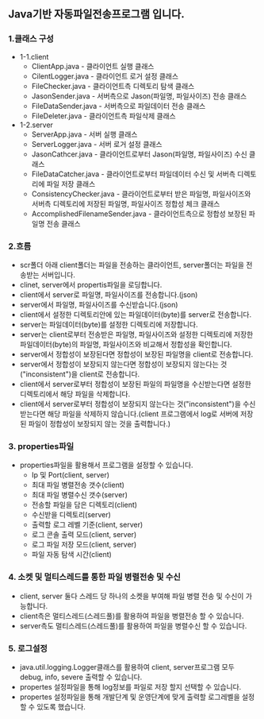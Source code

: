## Java기반 자동파일전송프로그램 입니다.

### 1.클래스 구성
- 1-1.client
  - ClientApp.java - 클라이언트 실행 클래스
  - CilentLogger.java - 클라이언트 로거 설정 클래스
  - FileChecker.java - 클라이언트측 디렉토리 탐색 클래스
  - JasonSender.java - 서버측으로 Jason(파일명, 파일사이즈) 전송 클래스 
  - FileDataSender.java - 서버측으로 파일데이터 전송 클래스
  - FileDeleter.java - 클라이언트측 파일삭제 클래스
- 1-2.server
  - ServerApp.java - 서버 실행 클래스
  - ServerLogger.java - 서버 로거 설정 클래스
  - JasonCathcer.java - 클라이언트로부터 Jason(파일명, 파일사이즈) 수신 클래스
  - FileDataCatcher.java - 클라이언트로부터 파일데이터 수신 및 서버측 디렉토리에 파일 저장 클래스
  - ConsistencyChecker.java - 클라이언트로부터 받은 파일명, 파일사이즈와 서버측 디렉토리에 저장된 파일명, 파일사이즈 정합성 체크 클래스
  - AccomplishedFilenameSender.java - 클라이언트측으로 정합성 보장된 파일명 전송 클래스

### 2.흐름
- scr폴더 아래 client폴더는 파일을 전송하는 클라이언트, server폴더는 파일을 전송받는 서버입니다.
- clinet, server에서 propertis파일을 로딩합니다.
- client에서 server로 파일명, 파일사이즈를 전송합니다.(json)
- server에서 파일명, 파일사이즈를 수신받습니다.(json)
- client에서 설정한 디렉토리안에 있는 파일데이터(byte)를 server로 전송합니다.
- server는 파일데이터(byte)를 설정한 디렉토리에 저장합니다.
- server는 client로부터 전송받은 파일명, 파일사이즈와 설정한 디렉토리에 저장한 파일데이터(byte)의 파일명, 파일사이즈와 비교해서 정합성을 확인합니다.
- server에서 정합성이 보장된다면 정합성이 보장된 파일명을 client로 전송합니다.
- server에서 정합성이 보장되지 않는다면 정합성이 보장되지 않는다는 것("inconsistent")을 client로 전송합니다.
- client에서 server로부터 정합성이 보장된 파일의 파일명을 수신받는다면 설정한 디렉토리에서 해당 파일을 삭제합니다.
- client에서 server로부터 정합성이 보장되지 않는다는 것("inconsistent")을 수신받는다면 해당 파일을 삭제하지 않습니다.(client 프로그램에서 log로 서버에 저장된 파일이 정합성이 보장되지 않는 것을 출력합니다.)


### 3. properties파일 
- properties파일을 활용해서 프로그램을 설정할 수 있습니다.
  - Ip 및 Port(client, server)
  - 최대 파일 병렬전송 갯수(client)
  - 최대 파일 병렬수신 갯수(server)
  - 전송할 파일을 담은 디렉토리(client)
  - 수신받을 디렉토리(server)
  - 출력할 로그 레벨 기준(client, server)
  - 로그 콘솔 출력 모드(client, server)
  - 로그 파일 저장 모드(client, server)
  - 파일 자동 탐색 시간(client)

### 4. 소켓 및 멀티스레드를 통한 파일 병렬전송 및 수신
- client, server 둘다 스레드 당 하나의 소켓을 부여해 파일 병렬 전송 및 수신이 가능합니다.
- client측은 멀티스레드(스레드풀)를 활용하여 파일을 병렬전송 할 수 있습니다.
- server측도 멀티스레드(스레드풀)를 활용하여 파일을 병렬수신 할 수 있습니다.

### 5. 로그설정
- java.util.logging.Logger클래스를 활용하여 client, server프로그램 모두 debug, info, severe 출력할 수 있습니다.
- propertes 설정파일을 통해 log정보를 파일로 저장 할지 선택할 수 있습니다.
- propertes 설정파일을 통해 개발단계 및 운영단계에 맞게 출력할 로그레벨을 설정할 수 있도록 했습니다.
